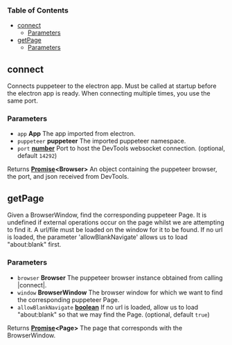 <!-- Generated by documentation.js. Update this documentation by updating the source code. -->

### Table of Contents

-   [connect][1]
    -   [Parameters][2]
-   [getPage][3]
    -   [Parameters][4]

## connect

Connects puppeteer to the electron app. Must be called at startup before the electron app is ready.
When connecting multiple times, you use the same port.

### Parameters

-   `app` **App** The app imported from electron.
-   `puppeteer` **puppeteer** The imported puppeteer namespace.
-   `port` **[number][5]** Port to host the DevTools websocket connection. (optional, default `14292`)

Returns **[Promise][6]&lt;Browser>** An object containing the puppeteer browser, the port, and json received from DevTools.

## getPage

Given a BrowserWindow, find the corresponding puppeteer Page. It is undefined if external operations
occur on the page whilst we are attempting to find it. A url/file must be loaded on the window for it to be found.
If no url is loaded, the parameter 'allowBlankNavigate' allows us to load "about:blank" first.

### Parameters

-   `browser` **Browser** The puppeteer browser instance obtained from calling |connect|.
-   `window` **BrowserWindow** The browser window for which we want to find the corresponding puppeteer Page.
-   `allowBlankNavigate` **[boolean][7]** If no url is loaded, allow us to load "about:blank" so that we may find the Page. (optional, default `true`)

Returns **[Promise][6]&lt;Page>** The page that corresponds with the BrowserWindow.

[1]: #connect

[2]: #parameters

[3]: #getpage

[4]: #parameters-1

[5]: https://developer.mozilla.org/docs/Web/JavaScript/Reference/Global_Objects/Number

[6]: https://developer.mozilla.org/docs/Web/JavaScript/Reference/Global_Objects/Promise

[7]: https://developer.mozilla.org/docs/Web/JavaScript/Reference/Global_Objects/Boolean
